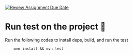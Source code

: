 [![Review Assignment Due Date](https://classroom.github.com/assets/deadline-readme-button-24ddc0f5d75046c5622901739e7c5dd533143b0c8e959d652212380cedb1ea36.svg)](https://classroom.github.com/a/eYTuOlgZ)

# Run test on the project 🧪
Run the following codes to install deps, build, and run the test

```shell
    mvn install && mvn test
```
